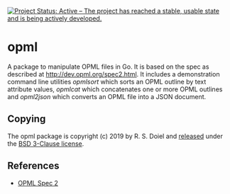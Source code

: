 [![Project Status: Active – The project has reached a stable, usable state and is being actively developed.](https://www.repostatus.org/badges/latest/active.svg)](https://www.repostatus.org/#active)


# opml

A package to manipulate OPML files in Go. It is based on the spec as described at http://dev.opml.org/spec2.html.
It includes a demonstration command line utilities _opmlsort_ which sorts an OPML outline by text attribute values, _opmlcat_ which concatenates one or more OPML outlines and _opml2json_ which converts an OPML file into a JSON document.


## Copying

The opml package is copyright (c) 2019 by R. S. Doiel and [released](https://github.com/rsdoiel/opml/releases/latest) under the [BSD 3-Clause license](license.html).

## References

+ [OPML Spec 2](http://dev.opml.org/spec2.html)


